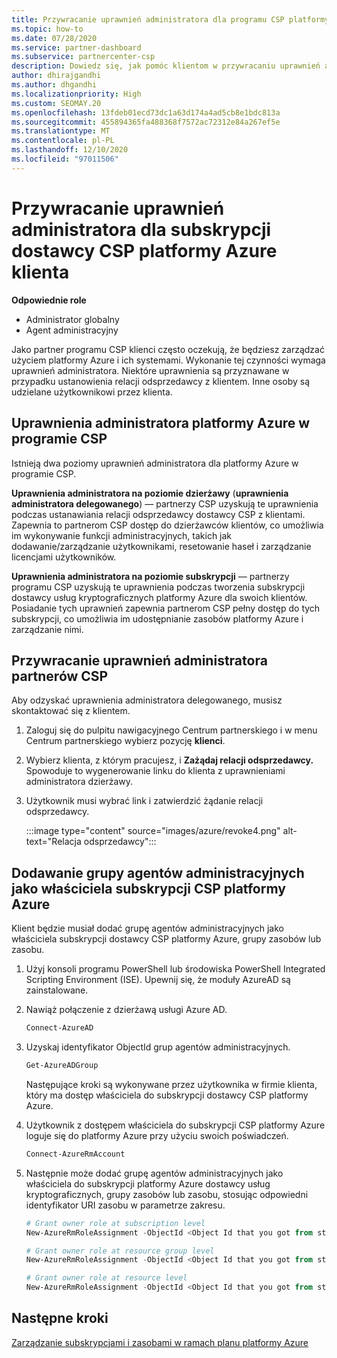 ```yaml
---
title: Przywracanie uprawnień administratora dla programu CSP platformy Azure
ms.topic: how-to
ms.date: 07/28/2020
ms.service: partner-dashboard
ms.subservice: partnercenter-csp
description: Dowiedz się, jak pomóc klientom w przywracaniu uprawnień administratora partnera, aby partner mógł pomóc w zarządzaniu subskrypcjami CSP dostawcy platformy Azure.
author: dhirajgandhi
ms.author: dhgandhi
ms.localizationpriority: High
ms.custom: SEOMAY.20
ms.openlocfilehash: 13fdeb01ecd73dc1a63d174a4ad5cb8e1bdc813a
ms.sourcegitcommit: 455894365fa488368f7572ac72312e84a267ef5e
ms.translationtype: MT
ms.contentlocale: pl-PL
ms.lasthandoff: 12/10/2020
ms.locfileid: "97011506"
---
```

# <a name="reinstate-admin-privileges-for-a-customers-azure-csp-subscriptions"></a>Przywracanie uprawnień administratora dla subskrypcji dostawcy CSP platformy Azure klienta  

**Odpowiednie role**

- Administrator globalny
- Agent administracyjny

Jako partner programu CSP klienci często oczekują, że będziesz zarządzać użyciem platformy Azure i ich systemami. Wykonanie tej czynności wymaga uprawnień administratora. Niektóre uprawnienia są przyznawane w przypadku ustanowienia relacji odsprzedawcy z klientem. Inne osoby są udzielane użytkownikowi przez klienta.

## <a name="admin-privileges-for-azure-in-csp"></a>Uprawnienia administratora platformy Azure w programie CSP

Istnieją dwa poziomy uprawnień administratora dla platformy Azure w programie CSP.

**Uprawnienia administratora na poziomie dzierżawy** (**uprawnienia administratora delegowanego**) — partnerzy CSP uzyskują te uprawnienia podczas ustanawiania relacji odsprzedawcy dostawcy CSP z klientami. Zapewnia to partnerom CSP dostęp do dzierżawców klientów, co umożliwia im wykonywanie funkcji administracyjnych, takich jak dodawanie/zarządzanie użytkownikami, resetowanie haseł i zarządzanie licencjami użytkowników.

**Uprawnienia administratora na poziomie subskrypcji** — partnerzy programu CSP uzyskują te uprawnienia podczas tworzenia subskrypcji dostawcy usług kryptograficznych platformy Azure dla swoich klientów. Posiadanie tych uprawnień zapewnia partnerom CSP pełny dostęp do tych subskrypcji, co umożliwia im udostępnianie zasobów platformy Azure i zarządzanie nimi.

## <a name="reinstate-csp-partners-admin-privileges"></a>Przywracanie uprawnień administratora partnerów CSP

Aby odzyskać uprawnienia administratora delegowanego, musisz skontaktować się z klientem.

1. Zaloguj się do pulpitu nawigacyjnego Centrum partnerskiego i w menu Centrum partnerskiego wybierz pozycję **klienci**.

2. Wybierz klienta, z którym pracujesz, i **Zażądaj relacji odsprzedawcy.** Spowoduje to wygenerowanie linku do klienta z uprawnieniami administratora dzierżawy.

3. Użytkownik musi wybrać link i zatwierdzić żądanie relacji odsprzedawcy.

   :::image type="content" source="images/azure/revoke4.png" alt-text="Relacja odsprzedawcy":::

## <a name="adding-the-admin-agents-group-as-an-owner-for-the-azure-csp-subscription"></a>Dodawanie grupy agentów administracyjnych jako właściciela subskrypcji CSP platformy Azure

Klient będzie musiał dodać grupę agentów administracyjnych jako właściciela subskrypcji dostawcy CSP platformy Azure, grupy zasobów lub zasobu. 

1. Użyj konsoli programu PowerShell lub środowiska PowerShell Integrated Scripting Environment (ISE). Upewnij się, że moduły AzureAD są zainstalowane.

2. Nawiąż połączenie z dzierżawą usługi Azure AD.

   ```powershell
   Connect-AzureAD
   ```

3. Uzyskaj identyfikator ObjectId grup agentów administracyjnych.

   ```powershell
   Get-AzureADGroup
   ```
   Następujące kroki są wykonywane przez użytkownika w firmie klienta, który ma dostęp właściciela do subskrypcji dostawcy CSP platformy Azure.

4. Użytkownik z dostępem właściciela do subskrypcji CSP platformy Azure loguje się do platformy Azure przy użyciu swoich poświadczeń.

   ```powershell
   Connect-AzureRmAccount
   ```

5. Następnie może dodać grupę agentów administracyjnych jako właściciela do subskrypcji platformy Azure dostawcy usług kryptograficznych, grupy zasobów lub zasobu, stosując odpowiedni identyfikator URI zasobu w parametrze zakresu. 

    ```powershell
    # Grant owner role at subscription level
    New-AzureRmRoleAssignment -ObjectId <Object Id that you got from step 3> -RoleDefinitionName Owner -Scope "/subscriptions/<SubscriptionId of CSP subscription>"

    # Grant owner role at resource group level
    New-AzureRmRoleAssignment -ObjectId <Object Id that you got from step 3> -RoleDefinitionName Owner -Scope "/subscriptions/<SubscriptionId of CSP subscription>/resourceGroups/<Resource group name>"

    # Grant owner role at resource level
    New-AzureRmRoleAssignment -ObjectId <Object Id that you got from step 3> -RoleDefinitionName Owner -Scope "<Resource Uri>"
    ```

## <a name="next-steps"></a>Następne kroki

[Zarządzanie subskrypcjami i zasobami w ramach planu platformy Azure](azure-plan-manage.md)
